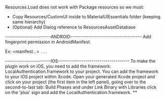 Resources.Load does not work with Package resources so we must:
* Copy Resources/CustomUI inside to MaterialUIEssentials folder (keeping same hierarchy)
* (Optional) Add Dialog reference to ResourcesAssetDatabase

-----------------------ANDROID------------------------------------
Add fingerprint permission in AndroidManifest.

Ex:
<manifest...>
  .
  .
  .
  <!-- FingerPrint -->
  <uses-feature android:name="android.hardware.fingerprint" android:required="false"/>
  <uses-permission android:name="android.permission.USE_FINGERPRINT" />
</manifest>

-----------------------IOS------------------------------------
To make the plugin work on iOS, you need to add the framework:
LocalAuthentication.framework to your project. You can add the framework to your
iOS project within Xcode. Open your generated Xcode project and click on your project
(the first item in the left panel), going over to the second-to-last tab: Build Phases and
under Link Binary with Libraries click on the 'plus' sign and add the
LocalAuthentication.framework. **